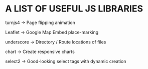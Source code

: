 <h1> A LIST OF USEFUL JS LIBRARIES </h1>
<p> turnjs4 -> Page flipping animation </p>
<p> Leaflet -> Google Map Embed place-marking </p>
<p> underscore -> Directory / Route locations of files </p>
<p> chart -> Create responsive charts </p> 
<p> select2 -> Good-looking select tags with dynamic creation </p>

